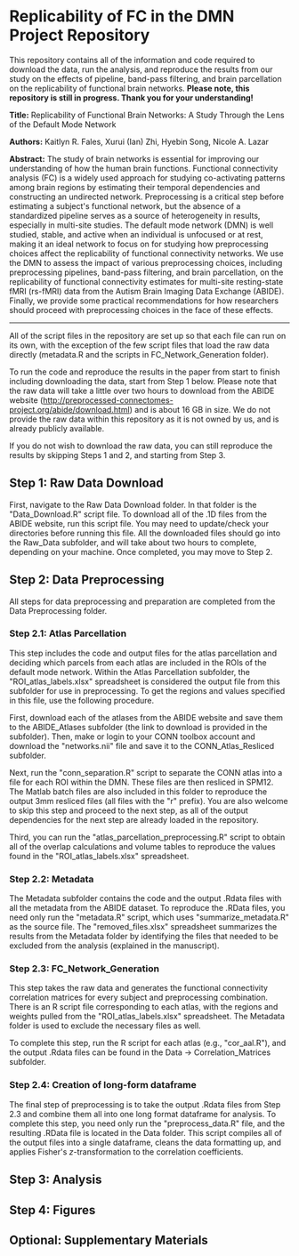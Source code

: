 # Replicability of FC in the DMN Project Repository
 
This repository contains all of the information and code required to download the data, run the analysis, and reproduce the results from our study on the effects of pipeline, band-pass filtering, and brain parcellation on the replicability of functional brain networks. **Please note, this repository is still in progress. Thank you for your understanding!**

**Title:** Replicability of Functional Brain Networks: A Study Through the Lens of the Default Mode Network

**Authors:** Kaitlyn R. Fales, Xurui (Ian) Zhi, Hyebin Song, Nicole A. Lazar

**Abstract:** The study of brain networks is essential for improving our understanding of how the human brain functions. Functional connectivity analysis (FC) is a widely used approach for studying co-activating patterns among brain regions by estimating their temporal dependencies and constructing an undirected network. Preprocessing is a critical step before estimating a subject's functional network, but the absence of a standardized pipeline serves as a source of heterogeneity in results, especially in multi-site studies. The default mode network (DMN) is well studied, stable, and active when an individual is unfocused or at rest, making it an ideal network to focus on for studying how preprocessing choices affect the replicability of functional connectivity networks. We use the DMN to assess the impact of various preprocessing choices, including preprocessing pipelines, band-pass filtering, and brain parcellation, on the replicability of functional connectivity estimates for multi-site resting-state fMRI (rs-fMRI) data from the Autism Brain Imaging Data Exchange (ABIDE). Finally, we provide some practical recommendations for how researchers should proceed with preprocessing choices in the face of these effects.

-----

All of the script files in the repository are set up so that each file can run on its own, with the exception of the few script files that load the raw data directly (metadata.R and the scripts in FC_Network_Generation folder). 

To run the code and reproduce the results in the paper from start to finish including downloading the data, start from Step 1 below. Please note that the raw data will take a little over two hours to download from the ABIDE website (http://preprocessed-connectomes-project.org/abide/download.html) and is about 16 GB in size. We do not provide the raw data within this repository as it is not owned by us, and is already publicly available. 

If you do not wish to download the raw data, you can still reproduce the results by skipping Steps 1 and 2, and starting from Step 3.

## Step 1: Raw Data Download

First, navigate to the Raw Data Download folder. In that folder is the "Data_Download.R" script file. To download all of the .1D files from the ABIDE website, run this script file. You may need to update/check your directories before running this file. All the downloaded files should go into the Raw_Data subfolder, and will take about two hours to complete, depending on your machine. Once completed, you may move to Step 2. 

## Step 2: Data Preprocessing

All steps for data preprocessing and preparation are completed from the Data Preprocessing folder. 

### Step 2.1: Atlas Parcellation

This step includes the code and output files for the atlas parcellation and deciding which parcels from each atlas are included in the ROIs of the default mode network. Within the Atlas Parcellation subfolder, the "ROI_atlas_labels.xlsx" spreadsheet is considered the output file from this subfolder for use in preprocessing. To get the regions and values specified in this file, use the following procedure. 

First, download each of the atlases from the ABIDE website and save them to the ABIDE_Atlases subfolder (the link to download is provided in the subfolder). Then, make or login to your CONN toolbox account and download the "networks.nii" file and save it to the CONN_Atlas_Resliced subfolder. 

Next, run the "conn_separation.R" script to separate the CONN atlas into a file for each ROI within the DMN. These files are then resliced in SPM12. The Matlab batch files are also included in this folder to reproduce the output 3mm resliced files (all files with the "r" prefix). You are also welcome to skip this step and proceed to the next step, as all of the output dependencies for the next step are already loaded in the repository. 

Third, you can run the "atlas_parcellation_preprocessing.R" script to obtain all of the overlap calculations and volume tables to reproduce the values found in the "ROI_atlas_labels.xlsx" spreadsheet.

### Step 2.2: Metadata

The Metadata subfolder contains the code and the output .Rdata files with all the metadata from the ABIDE dataset. To reproduce the .RData files, you need only run the "metadata.R" script, which uses "summarize_metadata.R" as the source file. The "removed_files.xlsx" spreadsheet summarizes the results from the Metadata folder by identifying the files that needed to be excluded from the analysis (explained in the manuscript). 

### Step 2.3: FC_Network_Generation

This step takes the raw data and generates the functional connectivity correlation matrices for every subject and preprocessing combination. There is an R script file corresponding to each atlas, with the regions and weights pulled from the "ROI_atlas_labels.xlsx" spreadsheet. The Metadata folder is used to exclude the necessary files as well. 

To complete this step, run the R script for each atlas (e.g., "cor_aal.R"), and the output .Rdata files can be found in the Data -> Correlation_Matrices subfolder. 

### Step 2.4: Creation of long-form dataframe

The final step of preprocessing is to take the output .Rdata files from Step 2.3 and combine them all into one long format dataframe for analysis. To complete this step, you need only run the "preprocess_data.R" file, and the resulting .RData file is located in the Data folder. This script compiles all of the output files into a single dataframe, cleans the data formatting up, and applies Fisher's *z*-transformation to the correlation coefficients. 

## Step 3: Analysis

## Step 4: Figures

## Optional: Supplementary Materials



